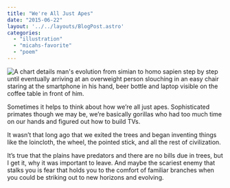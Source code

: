 ```yaml
---
title: "We're All Just Apes"
date: "2015-06-22"
layout: '../../layouts/BlogPost.astro'
categories: 
  - "illustration"
  - "micahs-favorite"
  - "poem"
---
```


![A chart details man's evolution from simian to homo sapien step by step until eventually arriving at an overweight person slouching in an easy chair staring at the smartphone in his hand, beer bottle and laptop visible on the coffee table in front of him.](/assets/images/Week-28.jpg)

Sometimes it helps to think about how we’re all just apes. Sophisticated primates though we may be, we’re basically gorillas who had too much time on our hands and figured out how to build TVs.

It wasn’t that long ago that we exited the trees and began inventing things like the loincloth, the wheel, the pointed stick, and all the rest of civilization.

It’s true that the plains have predators and there are no bills due in trees, but I get it, why it was important to leave. And maybe the scariest enemy that stalks you is fear that holds you to the comfort of familiar branches when you could be striking out to new horizons and evolving.
